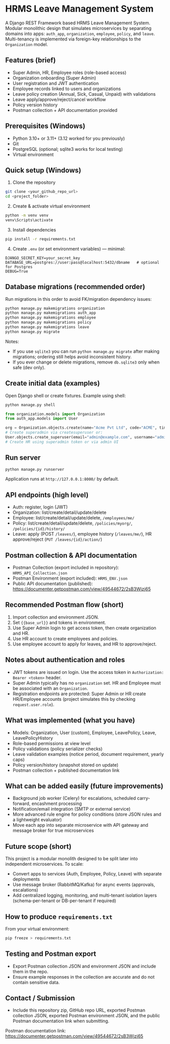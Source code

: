 # HRMS Leave Management System

A Django REST Framework based HRMS Leave Management System.  
Modular monolithic design that simulates microservices by separating domains into apps: `auth_app`, `organization`, `employee`, `policy`, and `leave`. Multi-tenancy is implemented via foreign-key relationships to the `Organization` model.

## Features (brief)
- Super Admin, HR, Employee roles (role-based access)
- Organization onboarding (Super Admin)
- User registration and JWT authentication
- Employee records linked to users and organizations
- Leave policy creation (Annual, Sick, Casual, Unpaid) with validations
- Leave apply/approve/reject/cancel workflow
- Policy version history
- Postman collection + API documentation provided

## Prerequisites (Windows)
- Python 3.10+ or 3.11+ (3.12 worked for you previously)
- Git
- PostgreSQL (optional; sqlite3 works for local testing)
- Virtual environment

## Quick setup (Windows)

1. Clone the repository
```bash
git clone <your_github_repo_url>
cd <project_folder>
```

2. Create & activate virtual environment
```bash
python -m venv venv
venv\Scripts\activate
```

3. Install dependencies
```bash
pip install -r requirements.txt
```

4. Create `.env` (or set environment variables) — minimal:
```
DJANGO_SECRET_KEY=your_secret_key
DATABASE_URL=postgres://user:pass@localhost:5432/dbname   # optional for Postgres
DEBUG=True
```

## Database migrations (recommended order)
Run migrations in this order to avoid FK/migration dependency issues:

```bash
python manage.py makemigrations organization
python manage.py makemigrations auth_app
python manage.py makemigrations employee
python manage.py makemigrations policy
python manage.py makemigrations leave
python manage.py migrate
```

Notes:
- If you use `sqlite3` you can run `python manage.py migrate` after making migrations; ordering still helps avoid inconsistent history.
- If you ever change or delete migrations, remove `db.sqlite3` only when safe (dev only).

## Create initial data (examples)
Open Django shell or create fixtures. Example using shell:
```bash
python manage.py shell
```
```python
from organization.models import Organization
from auth_app.models import User

org = Organization.objects.create(name="Acme Pvt Ltd", code="ACME", timezone="Asia/Kolkata")
# Create superadmin via createsuperuser or:
User.objects.create_superuser(email="admin@example.com", username="admin", password="password")
# Create HR using superadmin token or via admin UI
```

## Run server
```bash
python manage.py runserver
```
Application runs at `http://127.0.0.1:8000/` by default.

## API endpoints (high level)
- Auth: register, login (JWT)
- Organization: list/create/detail/update/delete
- Employee: list/create/detail/update/delete, `/employees/me/`
- Policy: list/create/detail/update/delete, `/policies/myorg/`, `/policies/{id}/history/`
- Leave: apply (POST `/leaves/`), employee history (`/leaves/me/`), HR approve/reject (`PUT /leaves/{id}/action/`)

## Postman collection & API documentation
- Postman Collection (export included in repository): `HRMS_API_Collection.json`
- Postman Environment (export included): `HRMS_ENV.json`
- Public API documentation (published): https://documenter.getpostman.com/view/49544672/2sB3Wjzj65

## Recommended Postman flow (short)
1. Import collection and environment JSON.
2. Set `{{base_url}}` and tokens in environment.
3. Use Super Admin login to get access token, then create organization and HR.
4. Use HR account to create employees and policies.
5. Use employee account to apply for leaves, and HR to approve/reject.

## Notes about authentication and roles
- JWT tokens are issued on login. Use the access token in `Authorization: Bearer <token>` header.
- Super Admin typically has no `organization` set. HR and Employee must be associated with an `Organization`.
- Registration endpoints are protected: Super Admin or HR create HR/Employee accounts (project simulates this by checking `request.user.role`).

## What was implemented (what you have)
- Models: Organization, User (custom), Employee, LeavePolicy, Leave, LeavePolicyHistory
- Role-based permissions at view level
- Policy validations (policy serializer checks)
- Leave validation examples (notice period, document requirement, yearly caps)
- Policy version/history (snapshot stored on update)
- Postman collection + published documentation link

## What can be added easily (future improvements)
- Background job worker (Celery) for escalations, scheduled carry-forward, encashment processing
- Notification/email integration (SMTP or external service)
- More advanced rule engine for policy conditions (store JSON rules and a lightweight evaluator)
- Move each app into separate microservice with API gateway and message broker for true microservices

## Future scope (short)
This project is a modular monolith designed to be split later into independent microservices. To scale:
- Convert apps to services (Auth, Employee, Policy, Leave) with separate deployments
- Use message broker (RabbitMQ/Kafka) for async events (approvals, escalations)
- Add centralized logging, monitoring, and multi-tenant isolation layers (schema-per-tenant or DB-per-tenant if required)

## How to produce `requirements.txt`
From your virtual environment:
```bash
pip freeze > requirements.txt
```

## Testing and Postman export
- Export Postman collection JSON and environment JSON and include them in the repo.
- Ensure example responses in the collection are accurate and do not contain sensitive data.

## Contact / Submission
- Include this repository zip, GitHub repo URL, exported Postman collection JSON, exported Postman environment JSON, and the public Postman documentation link when submitting.

Postman documentation link:
https://documenter.getpostman.com/view/49544672/2sB3Wjzj65
